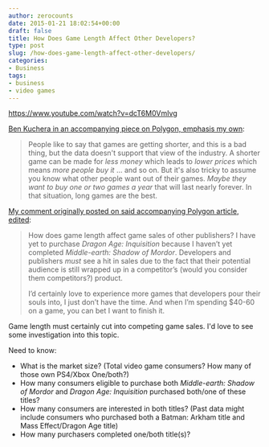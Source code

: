 ```yaml
---
author: zerocounts
date: 2015-01-21 18:02:54+00:00
draft: false
title: How Does Game Length Affect Other Developers?
type: post
slug: /how-does-game-length-affect-other-developers/
categories:
- Business
tags:
- business
- video games
---
```


<https://www.youtube.com/watch?v=dcT6M0VmIvg>

[Ben Kuchera in an accompanying piece on Polygon, emphasis my own](http://www.polygon.com/2015/1/21/7865937/video-games-are-too-damned-long):

> People like to say that games are getting shorter, and this is a bad thing, but the data doesn't support that view of the industry. A shorter game can be made for _less money_ which leads to _lower prices_ which means _more people buy it_ ... and so on. But it's also tricky to assume you know what other people want out of their games. _Maybe they want to buy one or two games a year_ that will last nearly forever. In that situation, long games are the best.

[My comment originally posted on said accompanying Polygon article, edited](http://www.polygon.com/2015/1/21/7865937/video-games-are-too-damned-long#284837334):

> How does game length affect game sales of other publishers? I have yet to purchase _Dragon Age: Inquisition_ because I haven’t yet completed _Middle-earth: Shadow of Mordor_. Developers and publishers _must_ see a hit in sales due to the fact that their potential audience is still wrapped up in a competitor’s (would you consider them competitors?) product.
>
> I’d certainly love to experience more games that developers pour their souls into, I just don’t have the time. And when I’m spending $40-60 on a game, you can bet I want to finish it.

Game length must certainly cut into competing game sales. I'd love to see some investigation into this topic.

Need to know:

- What is the market size? (Total video game consumers? How many of those own PS4/Xbox One/both?)
- How many consumers eligible to purchase both _Middle-earth: Shadow of Mordor_ and _Dragon Age: Inquisition_ purchased both/one of these titles?
- How many consumers are interested in both titles? (Past data might include consumers who purchased both a Batman: Arkham title and Mass Effect/Dragon Age title)
- How many purchasers completed one/both title(s)?
